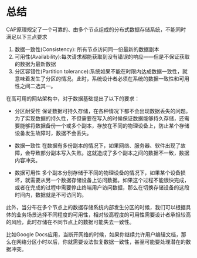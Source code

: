 # 总结

CAP原理规定了一个可靠的、由多个节点组成的分布式数据存储系统，不能同时满足以下三点要求

1. 数据一致性(Consistency): 所有节点访问同一份最新的数据副本
2. 可用性(Availability):每次请求都能获取到没有错误的响应——但是不保证获取的数据为最新数据
3. 分区容错性(Partition tolerance):系统如果不能在时限内达成数据一致性，就意味着发生了分区的情况。此时，系统设计者必须在系统的数据一致性和可用性之间二选其一。

在高可用的网站架构中，对于数据基础提出了以下的要求：

- 分区耐受性
保证数据可持久存储，在各种情况下都不会出现数据丢失的问题。为了实现数据的持久性，不但需要在写入的时候保证数据能够持久存储，还需要能够将数据备份一个或多个副本，存放在不同的物理设备上，防止某个存储设备发生故障时，数据不会丢失。

- 数据一致性
在数据有多份副本的情况下，如果网络、服务器、软件出现了故障，会导致部分副本写入失败。这就造成了多个副本之间的数据不一致，数据内容冲突。

- 数据可用性
多个副本分别存储于不同的物理设备的情况下，如果某个设备损坏，就需要从另一个数据存储设备上访问数据。如果这个过程不能很快完成，或者在完成的过程中需要停止终端用户访问数据，那么在切换存储设备的这段时间内，数据就是不可访问的。


此外，当分布在多个节点上的数据存储系统内部发生分区的时候，我们可以根据具体的业务场景选择不同程度的可用性，相对较高程度的可用性需要设计者承担较高的风险，此时存储在不同节点上的数据可能失去一致性。

比如Google Docs应用，当断开网络的时候，如果你继续允许用户编辑文档，那么在网络分区小时以后，你就需要设法恢复数据一致性，甚至可能要处理潜在的数据冲突。

